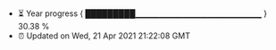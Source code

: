 - ⏳ Year progress { █████████▁▁▁▁▁▁▁▁▁▁▁▁▁▁▁▁▁▁▁▁▁ } 30.38 %
- ⏰ Updated on Wed, 21 Apr 2021 21:22:08 GMT

